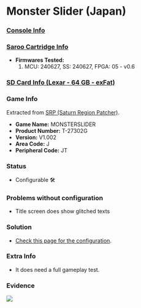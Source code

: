 # Monster Slider (Japan)

### [Console Info](../../../../Info/Consoles/VA13/README.md)

### [Saroo Cartridge Info](../../../../Info/Cartridges/RetroGameParadiseStore/1.32F/README.md)

- <b>Firmwares Tested:</b>
  1. MCU: 240627, SS: 240627, FPGA: 05 - v0.6

### [SD Card Info (Lexar - 64 GB - exFat)](../../../../Info/SdCards/Lexar/64GB/exfat/README.md)

### Game Info

Extracted from [SRP (Saturn Region Patcher)](https://segaxtreme.net/resources/saturn-region-patcher.81/download).

- <b>Game Name:</b> MONSTERSLIDER
- <b>Product Number:</b> T-27302G
- <b>Version:</b> V1.002
- <b>Area Code:</b> J
- <b>Peripheral Code:</b> JT

### Status

- Configurable :hammer_and_wrench:

### Problems without configuration

- Title screen does show glitched texts

### Solution

- [Check this page for the configuration](https://github.com/williamdsw/saroo-configuration-list/blob/master/Regions/Retails/Japan/T-27302G/README.md).

### Extra Info

- It does need a full gameplay test.

### Evidence

[![](https://img.youtube.com/vi/lYe2l688h-U/0.jpg)](https://www.youtube.com/watch?v=lYe2l688h-U)
